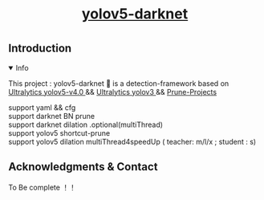 #
# <div align="center"><a href="https://xiaoxiaochenxu.top">yolov5-darknet<br></a></div>
#

## Introduction
<details open>
<summary>Info</summary>
<p>
This project :  yolov5-darknet 🚀 is a detection-framework based on <a href="https://github.com/ultralytics/yolov5">Ultralytics yolov5-v4.0 </a> &&  <a href="https://github.com/ultralytics/yolov3/tree/archive">Ultralytics yolov3 </a>   &&  <a href="https://github.com/SpursLipu/YOLOv3v4-ModelCompression-MultidatasetTraining-Multibackbone">Prune-Projects </a> <br>

support yaml && cfg <br> 
support darknet BN prune <br> 
support darknet dilation .optional(multiThread) <br> 
support yolov5 shortcut-prune <br> 
support yolov5 dilation multiThread4speedUp ( teacher: m/l/x ; student : s) <br>

</p>
</details>

## Acknowledgments & Contact
 To Be complete ！！
